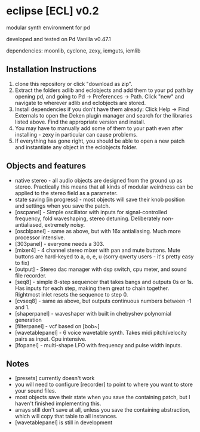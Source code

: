 # eclipse [ECL] v0.2
modular synth environment for pd   

developed and tested on Pd Vanilla v0.47.1  

dependencies: moonlib, cyclone, zexy, iemguts, iemlib  

## Installation Instructions

1. clone this repository or click "download as zip". 
2. Extract the folders adlib and eclobjects and add them to your pd path by opening pd, and going to Pd -> Preferences -> Path. Click "new" and navigate to wherever adlib and eclobjects are stored.
3. Install dependencies if you don't have them already: Click Help -> Find Externals to open the Deken plugin manager and search for the libraries listed above. Find the appropriate version and install. 
4. You may have to manually add some of them to your path even after installing - zexy in particular can cause problems. 
5. If everything has gone right, you should be able to open a new patch and instantiate any object in the eclobjects folder. 

## Objects and features

* native stereo - all audio objects are designed from the ground up as stereo. Practically this means that all kinds of modular weirdness can be applied to the stereo field as a parameter.
* state saving [in progress] - most objects will save their knob position and settings when you save the patch.
* [oscpanel] - Simple oscillator with inputs for signal-controlled frequency, fold waveshaping, stereo detuning. Deliberately non-antialiased, extremely noisy.
* [oscblpanel] - same as above, but with 16x antialiasing. Much more processor intensive. 
* [303panel] - everyone needs a 303. 
* [mixer4] - 4 channel stereo mixer with pan and mute buttons. Mute buttons are hard-keyed to a, o, e, u (sorry qwerty users - it's pretty easy to fix)
* [output] - Stereo dac manager with dsp switch, cpu meter, and sound file recorder.
* [seq8] - simple 8-step sequencer that takes bangs and outputs 0s or 1s. Has inputs for each step, making them great to chain together. Rightmost inlet resets the sequence to step 0. 
* [cvseq8] - same as above, but outputs continuous numbers between -1 and 1. 
* [shaperpanel] - waveshaper with built in chebyshev polynomial generation
* [filterpanel] - vcf based on [bob~]
* [wavetablepanel] - 6 voice wavetable synth. Takes midi pitch/velocity pairs as input. Cpu intensive. 
* [lfopanel] - multi-shape LFO with frequency and pulse width inputs.  


## Notes

* [presets] currently doesn't work
* you will need to configure [recorder] to point to where you want to store your sound files.
* most objects save their state when you save the containing patch, but I haven't finished implementing this.
* arrays still don't save at all, unless you save the containing abstraction, which will copy that table to all instances. 
* [wavetablepanel] is still in development 


